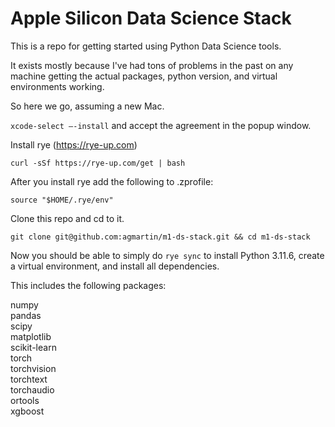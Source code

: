 # Apple Silicon Data Science Stack

This is a repo for getting started using Python Data Science tools.

It exists mostly because I've had tons of problems in the past on any machine
getting the actual packages, python version, and virtual environments working.


So here we go, assuming a new Mac.

`xcode-select –-install` and accept the agreement in the popup window.

Install rye (https://rye-up.com)

`curl -sSf https://rye-up.com/get | bash`

After you install rye add the following to .zprofile:

`source "$HOME/.rye/env"`

Clone this repo and cd to it.

`git clone git@github.com:agmartin/m1-ds-stack.git && cd m1-ds-stack`


Now you should be able to simply do `rye sync` to install Python 3.11.6,
 create a virtual environment, and install all dependencies.

This includes the following packages:

numpy\
pandas\
scipy\
matplotlib\
scikit-learn\
torch\
torchvision\
torchtext\
torchaudio\
ortools\
xgboost
